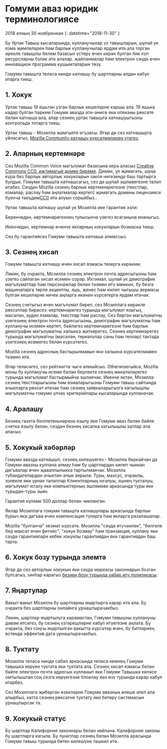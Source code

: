# Гомуми аваз юридик терминологиясе

2018 елның 30 ноябреннән {: datetime="2018-11-30" }

Бу Уртак Тавыш кысаларында, кулланучылар үз тавышларын, шулай ук язма җөмләләрен һәм барлык кулланучылар ярдәм итә ала торган ирекле тавышлы белем базасын үстерү өчен кирәк булган бик күп ресурсларны бүләк итә алалар. җайланмалар һәм электрон сәүдә өчен инновацион программа кушымталарын төзү.

Гомуми тавышта теләсә нинди катнашу бу шартларны алдан кабул итәргә тиеш.

## 1. Хокук
Уртак тавыш 19 яшьтән узган барлык кешеләрне каршы ала. 19 яшькә кадәр булган һәркем Гомуми авазда әти-әнисе яки опеканы рөхсәте белән катнаша ала, алар сезнең уртак тавышта катнашуыгызны контрольдә тотарга тиеш. 

Уртак тавыш - Мозилла җәмгыяте әгъзасы. Әгәр дә сез катнашырга уйласагыз, [Mozilla Community катнашу күрсәтмәләрен үтәгез](https://www.mozilla.org/about/governance/policies/participation/).

## 2. Аларның кертемнәре
Сез Mozilla Common Voice мәгълүмат базасына керә аласыз [Creative Commons CC0, иҗтимагый домен биреме](https://creativecommons.org/publicdomain/zero/1.0/). Димәк, ул җәмәгать, шуңа күрә без барлык авторлык хокукларын закон нигезендә баш тартырга булдык. Гомуми тавышта катнашсагыз, сез дә шулай эшләвегезне таләп итәбез. Сездән Mozilla сезнең барлык кертемнәрегезне (текстлар, язмалар, раслау һәм аңлатмалар кертеп) җәмәгать домены лицензиясе буенча тәкъдим[CC0](https://creativecommons.org/publicdomain/zero/1.0/) итә алуын сорыйбыз..

Уртак тавышта катнашу шулай ук Мозилла ике гарантия эзли:

Беренчедән, кертемнәрегезнең тулысынча үзегез ясаганына инаныгыз. 

Икенчедән, кертемнәр өченче якларның хокукларын бозмаска тиеш. 

Сез бу гарантиясез Гомуми тавышта катнаша алмассыз.

## 3. Сезнең хисап
Гомуми тавышта катнашу өчен хисап язмасы төзергә кирәкми.

Ләкин, бу очракта, Мозилла сезнең электрон почта адресыгызны һәм үзегез сайлаган хисап исемен сорар. Ихтимал, шулай ук демографик мәгълүматлар һәм персонажлар белән тәэмин итү мөмкин, бу безгә машиналарга төрле акцентлы, яшь, җенес һәм килеп чыгышы аермасы булган кешеләрне ничек аңларга икәнен күрсәтергә ярдәм итәчәк.

Сезнең счетыгыз өчен мәгълүмат биреп, сез Мозиллага кирәкле рөхсәтләр бирәсез:
кертемнәрегез турында мәгълүмат языгыз, мәсәлән, аудио язмалар, текстлар һәм раслау,
Сез биргән мәгълүматны үзегезнең электрон почта адресыгызны, демографик мәгълүматны һәм кулланучы исемен кертеп, 
бәйләгез кертемнәрегезне һәм барлык демографик мәгълүматны халыкка җиткерегез,
Сезнең кертемнәрегез турында мәгълүматны (мәсәлән, теркәлүләр саны һәм телләр) тактада үзегезнең исемегез белән күрсәтегез. 

Mozilla сезнең адресның бастырылмавын яки халыкка күрсәтелмәвен тәэмин итә. 

Әгәр теләсәгез, сез рейтингта чыга алмыйсыз. Otherwiseгыйсә, Mozilla моны бу кулланучы исеме белән берлектә сезнең мәкаләләрегез турында мәгълүмат бастырмыйча эшләячәк. Икенче яктан, Мозилла сезнең текстларыгызны һәм язмаларыгызны Гомуми тавыш сайтында ачыкларга рөхсәт итәчәк һәм сезнең заявкаларыгызга кагылышлы мәгълүматны гомуми үлчәү критерийлары кысаларында кулланачак.

## 4. Аралашу
Безнең газета бюллетеньнәренә язылу яки Гомуми аваз белән бәйле счетка язылу белән, сездән безнең хисапка кагылышлы хатлар ала аласыз.

## 5. Хокукый хәбәрләр

Гомуми авазда катнашып, сезнең килешүегез - Мозилла беркайчан да Гомуми авазны куллана алмау һәм бу шартлардан килеп чыккан дәгъвалар өчен җаваплылыкка тартылмаячак. Мозилла түбәндәгеләрдән ачыктан-ачык аерыла:
Туры, махсус, очраклы, эзлекле яки үрнәк таләпләр Клиентларның югалуы, 
эшнең тукталуы, мәгълүмат югалу яки компьютерның эшләмәве аркасында туры яки турыдан-туры зыян.

Гарантия күләме 500 доллар белән чикләнгән.

Яклар Мозиллага гомуми тавышта катнашулары аркасында барлык бурыч яки дәгъва өчен компенсация түләргә һәм якларга ризалашалар.

Mozilla "булганча" хезмәт күрсәтә. Мозилла "сәүдә итүчәнлек", "билгеле бер максат өчен фитнес", "хокук бозмау" һәм транзакция, куллану яки сәүдә гарантияләре кебек хокуклы гарантиядән яки гарантиядән баш тарта.

## 6. Хокук бозу турында элемтә
Әгәр дә сез авторлык хокукын яки сәүдә маркасы законнарын бозган булсагыз, зинһар карагыз [безнең бозу турында хәбәр итү политикасы](https://www.mozilla.org/about/legal/report-infringement/).

## 7. Яңартулар
Вакыт-вакыт Мозилла бу шартларны яңартырга карар итә ала. Бу очракта без шартларны онлайнга урнаштырачакбыз. 

Ләкин, шартлар яңартылуга карамастан, Гомуми тавышны куллануны дәвам итсәгез, бу сезнең үзгәрешләрне кабул итүегезне аңлата. Бу очракта, без соңгы яңартылган вакытта күрсәтер өчен, бу битләрнең өстендә эффектив дата урнаштырачакбыз.

## 8. Туктату
Мозилла теләсә нинди сәбәп аркасында теләсә кемнең Гомуми тавышка керүен туктата яки туктата ала. Сезнең хисап язмасы белән бәйле электрон почта адресын кулланып яки Гомуми Тавышка киләсе омтылыштан соң сезгә керүегезне блоклау яки өзү турында карар кабул итәрбез. 

Сез Мозиллага җибәргән өзекләрне Гомуми авазның өлеше итеп ала алырбыз, хәтта сезнең рөхсәтне туктату яки бетерү системасын урнаштырсак та.

## 9. Хокукый статус
Бу шартлар Калифорния законнары белән көйләнә. Калифорния законы бу шартларга кагыла. Бу пунктлар сезнең белән Мозилла арасында Гомуми тавыш турында бөтен килешүне тәшкил итә.
